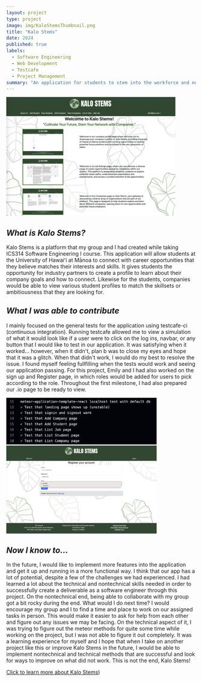 ```yaml
---
layout: project
type: project
image: img/KaloStemsThumbnail.png
title: "Kalo Stems"
date: 2024
published: true
labels:
  - Software Engineering
  - Web Development 
  - Testcafe
  - Project Management
summary: "An application for students to stem into the workforce and network with companies"
---
```


<div class="text-center p-4">
  <img width="450px" src="../img/awesomekalo.png" class="img-thumbnail" >
</div>

## _What is Kalo Stems?_
Kalo Stems is a platform that my group and I had created while taking ICS314 Software Engineering I course. This application will allow students at the University of Hawaiʻi at Mānoa to connect with career opportunities that they believe matches their interests and skills. It gives students the opportunity for industry partners to create a profile to learn about their company goals and how to connect. Likewise for the students, companies would be able to view various student profiles to match the skillsets or ambitiousness that they are looking for.

## _What I was able to contribute_
I mainly focused on the general tests for the application using testcafe-ci (continuous integration). Running testcafe allowed me to view a simulation of what it would look like if a user were to click on the log ins, navbar, or any button that I would like to test in our application. It was satisfying when it worked... however, when it didn't, plan b was to close my eyes and hope that it was a glitch. When that didn't work, I would do my best to resolve the issue. I found myself feeling fullfilling when the tests would work and seeing our application passing. For this project, Emily and I had also worked on the sign up and Register page, in which roles would be added for users to pick according to the role. Throughout the first milestone, I had also prepared our .io page to be ready to view. 

<div class="text-center p-4">
  <img src="../img/testcafe.png" alt="Image 1" width="400"/>
  <img src="../img/roles.png" alt="Image 3" width="400"/>
</div>

## _Now I know to..._
In the future, I would like to implement more features into the application and get it up and running in a more functional way. I think that our app has a lot of potential, despite a few of the challenges we had experienced. I had learned a lot about the technical and nontechnical skills needed in order to successfully create a deliverable as a software engineer through this project. On the nontechnical end, being able to collaborate with my group got a bit rocky during the end. What would I do next time? I would encourage my group and I to find a time and place to work on our assigned tasks in person. This would make it easier to ask for help from each other and figure out any issues we may be facing. On the technical aspect of it, I was trying to figure out the meteor methods for quite some time while working on the project, but I was not able to figure it out completely. It was a learning experience for myself and I hope that when I take on another project like this or improve Kalo Stems in the future, I would be able to implement nontechnical and technical methods that are successful and look for ways to improve on what did not work. This is not the end, Kalo Stems!

[Click to learn more about Kalo Stems](https://kalo-stems.github.io/))
